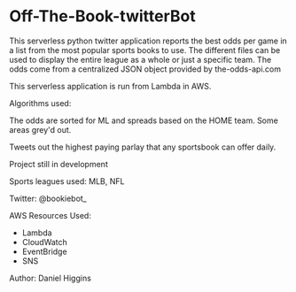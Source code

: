 # Off-The-Book-twitterBot
This serverless python twitter application reports the best odds per game in a list from the most popular sports books to use. The different files can be 
used to display the entire league as a whole or just a specific team. The odds come from a centralized JSON object provided by the-odds-api.com

This serverless application is run from Lambda in AWS. 

Algorithms used:

The odds are sorted for ML and spreads based on the HOME team. Some areas grey'd out.

Tweets out the highest paying parlay that any sportsbook can offer daily.

Project still in development

Sports leagues used: MLB, NFL

Twitter: @bookiebot_

AWS Resources Used:
- Lambda
- CloudWatch
- EventBridge
- SNS

Author: Daniel Higgins
